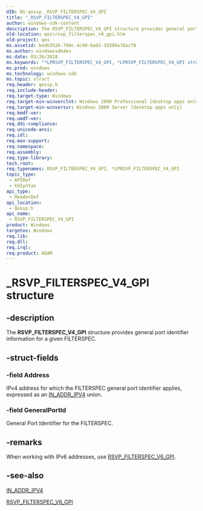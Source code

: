 ```yaml
---
UID: NS:qossp._RSVP_FILTERSPEC_V4_GPI
title: "_RSVP_FILTERSPEC_V4_GPI"
author: windows-sdk-content
description: The RSVP_FILTERSPEC_V4_GPI structure provides general port identifier information for a given FILTERSPEC.
old-location: qos\rsvp_filterspec_v4_gpi.htm
old-project: qos
ms.assetid: bedb3526-700c-4c99-ba02-19389a78acf8
ms.author: windowssdkdev
ms.date: 03/26/2018
ms.keywords: "*LPRSVP_FILTERSPEC_V4_GPI, *LPRSVP_FILTERSPEC_V4_GPI structure [QOS], RSVP_FILTERSPEC_V4_GPI, RSVP_FILTERSPEC_V4_GPI structure [QOS], _RSVP_FILTERSPEC_V4_GPI, qos.rsvp_filterspec_v4_gpi, qossp/*LPRSVP_FILTERSPEC_V4_GPI, qossp/RSVP_FILTERSPEC_V4_GPI"
ms.prod: windows
ms.technology: windows-sdk
ms.topic: struct
req.header: qossp.h
req.include-header: 
req.target-type: Windows
req.target-min-winverclnt: Windows 2000 Professional [desktop apps only]
req.target-min-winversvr: Windows 2000 Server [desktop apps only]
req.kmdf-ver: 
req.umdf-ver: 
req.ddi-compliance: 
req.unicode-ansi: 
req.idl: 
req.max-support: 
req.namespace: 
req.assembly: 
req.type-library: 
tech.root: 
req.typenames: RSVP_FILTERSPEC_V4_GPI, *LPRSVP_FILTERSPEC_V4_GPI
topic_type:
 - APIRef
 - kbSyntax
api_type:
 - HeaderDef
api_location:
 - Qossp.h
api_name:
 - RSVP_FILTERSPEC_V4_GPI
product: Windows
targetos: Windows
req.lib: 
req.dll: 
req.irql: 
req.product: ADAM
---
```


# _RSVP_FILTERSPEC_V4_GPI structure


## -description


The <b>RSVP_FILTERSPEC_V4_GPI</b> structure provides general port identifier information for a given FILTERSPEC.


## -struct-fields




### -field Address

IPv4 address for which the FILTERSPEC general port identifier applies, expressed as an <a href="https://msdn.microsoft.com/7e10cc9c-7ed4-449d-aeb9-21e3d75d0224">IN_ADDR_IPV4</a> union.


### -field GeneralPortId

General Port Identifier for the FILTERSPEC.


## -remarks



When working with IPv6 addresses, use <a href="https://msdn.microsoft.com/ede040f4-4858-42d8-a4b5-af6e79c036d7">RSVP_FILTERSPEC_V6_GPI</a>.




## -see-also




<a href="https://msdn.microsoft.com/7e10cc9c-7ed4-449d-aeb9-21e3d75d0224">IN_ADDR_IPV4</a>



<a href="https://msdn.microsoft.com/ede040f4-4858-42d8-a4b5-af6e79c036d7">RSVP_FILTERSPEC_V6_GPI</a>
 

 

